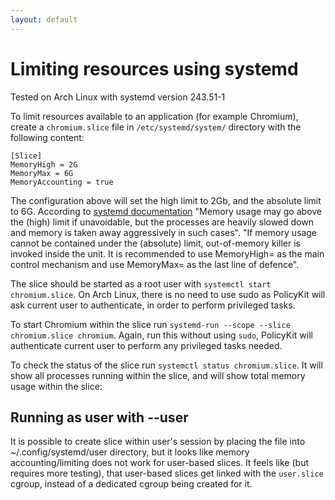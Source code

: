 ```yaml
---
layout: default
---
```


# Limiting resources using systemd

Tested on Arch Linux with systemd version 243.51-1

To limit resources available to an application (for example Chromium), create a `chromium.slice` file in `/etc/systemd/system/` directory with the following content:
```
[Slice]
MemoryHigh = 2G
MemoryMax = 6G
MemoryAccounting = true
```

The configuration above will set the high limit to 2Gb, and the absolute limit to 6G. According to [systemd documentation](https://www.freedesktop.org/software/systemd/man/systemd.resource-control.html) "Memory usage may go above the (high) limit if unavoidable, but the processes are heavily slowed down and memory is taken away aggressively in such cases". "If memory usage cannot be contained under the (absolute) limit, out-of-memory killer is invoked inside the unit. It is recommended to use MemoryHigh= as the main control mechanism and use MemoryMax= as the last line of defence".

The slice should be started as a root user with `systemctl start chromium.slice`. On Arch Linux, there is no need to use sudo as PolicyKit will ask current user to authenticate, in order to perform privileged tasks.

To start Chromium within the slice run `systemd-run --scope --slice chromium.slice chromium`. Again, run this without using `sudo`, PolicyKit will authenticate current user to perform any privileged tasks needed.

To check the status of the slice run `systemctl status chromium.slice`. It will show all processes running within the slice, and will show total memory usage within the slice:

## Running as user with --user
It is possible to create slice within user's session by placing the file into ~/.config/systemd/user directory, but it looks like memory accounting/limiting does not work for user-based slices. It feels like (but requires more testing), that user-based slices get linked with the `user.slice` cgroup, instead of a dedicated cgroup being created for it.
